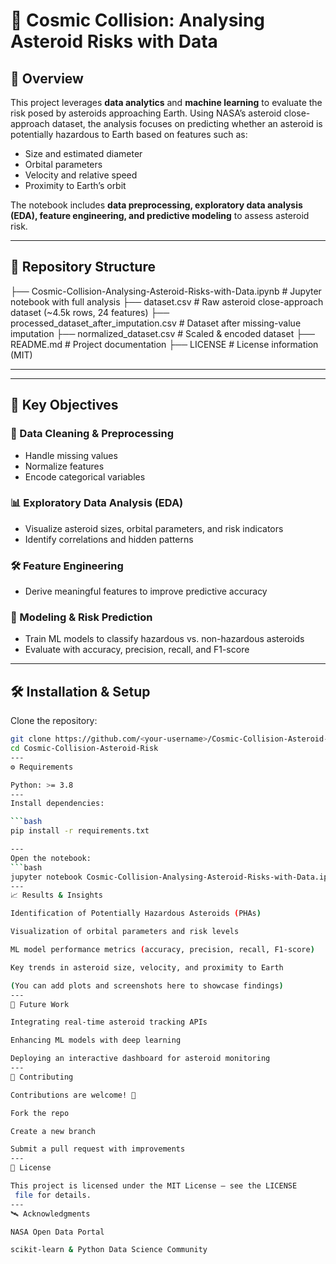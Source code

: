 # 🌌 Cosmic Collision: Analysing Asteroid Risks with Data  

## 📖 Overview  
This project leverages **data analytics** and **machine learning** to evaluate the risk posed by asteroids approaching Earth. Using NASA’s asteroid close-approach dataset, the analysis focuses on predicting whether an asteroid is potentially hazardous to Earth based on features such as:  

- Size and estimated diameter  
- Orbital parameters  
- Velocity and relative speed  
- Proximity to Earth’s orbit  

The notebook includes **data preprocessing, exploratory data analysis (EDA), feature engineering, and predictive modeling** to assess asteroid risk.  

---

## 📂 Repository Structure  
├── Cosmic-Collision-Analysing-Asteroid-Risks-with-Data.ipynb # Jupyter notebook with full analysis
├── dataset.csv # Raw asteroid close-approach dataset (~4.5k rows, 24 features)
├── processed_dataset_after_imputation.csv # Dataset after missing-value imputation
├── normalized_dataset.csv # Scaled & encoded dataset
├── README.md # Project documentation
├── LICENSE # License information (MIT)


---


---

## 🔑 Key Objectives  

### 🧹 Data Cleaning & Preprocessing  
- Handle missing values  
- Normalize features  
- Encode categorical variables  

### 📊 Exploratory Data Analysis (EDA)  
- Visualize asteroid sizes, orbital parameters, and risk indicators  
- Identify correlations and hidden patterns  

### 🛠️ Feature Engineering  
- Derive meaningful features to improve predictive accuracy  

### 🤖 Modeling & Risk Prediction  
- Train ML models to classify hazardous vs. non-hazardous asteroids  
- Evaluate with accuracy, precision, recall, and F1-score  

---

## 🛠️ Installation & Setup  

Clone the repository:  
```bash
git clone https://github.com/<your-username>/Cosmic-Collision-Asteroid-Risk.git
cd Cosmic-Collision-Asteroid-Risk
---
⚙️ Requirements

Python: >= 3.8
---
Install dependencies:

```bash
pip install -r requirements.txt

---
Open the notebook:
```bash
jupyter notebook Cosmic-Collision-Analysing-Asteroid-Risks-with-Data.ipynb
---
📈 Results & Insights

Identification of Potentially Hazardous Asteroids (PHAs)

Visualization of orbital parameters and risk levels

ML model performance metrics (accuracy, precision, recall, F1-score)

Key trends in asteroid size, velocity, and proximity to Earth

(You can add plots and screenshots here to showcase findings)
---
🌌 Future Work

Integrating real-time asteroid tracking APIs

Enhancing ML models with deep learning

Deploying an interactive dashboard for asteroid monitoring
---
🤝 Contributing

Contributions are welcome! 🎉

Fork the repo

Create a new branch

Submit a pull request with improvements
---
📜 License

This project is licensed under the MIT License – see the LICENSE
 file for details.
---
🛰️ Acknowledgments

NASA Open Data Portal

scikit-learn & Python Data Science Community

